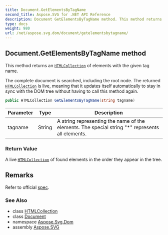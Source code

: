 ```yaml
---
title: Document.GetElementsByTagName
second_title: Aspose.SVG for .NET API Reference
description: Document GetElementsByTagName method. This method returns an HTMLCollection of elements with the given tag name
type: docs
weight: 980
url: /net/aspose.svg.dom/document/getelementsbytagname/
---
```

## Document.GetElementsByTagName method

This method returns an [`HTMLCollection`](../../../aspose.svg.collections/htmlcollection/) of elements with the given tag name.

The complete document is searched, including the root node. The returned [`HTMLCollection`](../../../aspose.svg.collections/htmlcollection/) is live, meaning that it updates itself automatically to stay in sync with the DOM tree without having to call this method again.

```csharp
public HTMLCollection GetElementsByTagName(string tagname)
```

| Parameter | Type | Description |
| --- | --- | --- |
| tagname | String | A string representing the name of the elements. The special string "*" represents all elements. |

### Return Value

A live [`HTMLCollection`](../../../aspose.svg.collections/htmlcollection/) of found elements in the order they appear in the tree.

## Remarks

Refer to official [spec](https://dom.spec.whatwg.org/#dom-document-getelementsbytagname).

### See Also

* class [HTMLCollection](../../../aspose.svg.collections/htmlcollection/)
* class [Document](../)
* namespace [Aspose.Svg.Dom](../../../aspose.svg.dom/)
* assembly [Aspose.SVG](../../../)

